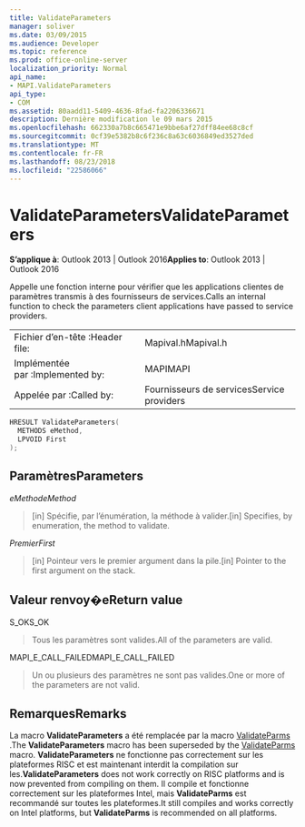 ```yaml
---
title: ValidateParameters
manager: soliver
ms.date: 03/09/2015
ms.audience: Developer
ms.topic: reference
ms.prod: office-online-server
localization_priority: Normal
api_name:
- MAPI.ValidateParameters
api_type:
- COM
ms.assetid: 80aadd11-5409-4636-8fad-fa2206336671
description: Dernière modification le 09 mars 2015
ms.openlocfilehash: 662330a7b8c665471e9bbe6af27dff84ee68c8cf
ms.sourcegitcommit: 0cf39e5382b8c6f236c8a63c6036849ed3527ded
ms.translationtype: MT
ms.contentlocale: fr-FR
ms.lasthandoff: 08/23/2018
ms.locfileid: "22586066"
---
```

# <a name="validateparameters"></a><span data-ttu-id="b7517-103">ValidateParameters</span><span class="sxs-lookup"><span data-stu-id="b7517-103">ValidateParameters</span></span>

  
  
<span data-ttu-id="b7517-104">**S’applique à**: Outlook 2013 | Outlook 2016</span><span class="sxs-lookup"><span data-stu-id="b7517-104">**Applies to**: Outlook 2013 | Outlook 2016</span></span> 
  
<span data-ttu-id="b7517-105">Appelle une fonction interne pour vérifier que les applications clientes de paramètres transmis à des fournisseurs de services.</span><span class="sxs-lookup"><span data-stu-id="b7517-105">Calls an internal function to check the parameters client applications have passed to service providers.</span></span> 
  
|||
|:-----|:-----|
|<span data-ttu-id="b7517-106">Fichier d’en-tête :</span><span class="sxs-lookup"><span data-stu-id="b7517-106">Header file:</span></span>  <br/> |<span data-ttu-id="b7517-107">Mapival.h</span><span class="sxs-lookup"><span data-stu-id="b7517-107">Mapival.h</span></span>  <br/> |
|<span data-ttu-id="b7517-108">Implémentée par :</span><span class="sxs-lookup"><span data-stu-id="b7517-108">Implemented by:</span></span>  <br/> |<span data-ttu-id="b7517-109">MAPI</span><span class="sxs-lookup"><span data-stu-id="b7517-109">MAPI</span></span>  <br/> |
|<span data-ttu-id="b7517-110">Appelée par :</span><span class="sxs-lookup"><span data-stu-id="b7517-110">Called by:</span></span>  <br/> |<span data-ttu-id="b7517-111">Fournisseurs de services</span><span class="sxs-lookup"><span data-stu-id="b7517-111">Service providers</span></span>  <br/> |
   
```cpp
HRESULT ValidateParameters(
  METHODS eMethod,
  LPVOID First
);
```

## <a name="parameters"></a><span data-ttu-id="b7517-112">Paramètres</span><span class="sxs-lookup"><span data-stu-id="b7517-112">Parameters</span></span>

 <span data-ttu-id="b7517-113">_eMethod_</span><span class="sxs-lookup"><span data-stu-id="b7517-113">_eMethod_</span></span>
  
> <span data-ttu-id="b7517-114">[in] Spécifie, par l’énumération, la méthode à valider.</span><span class="sxs-lookup"><span data-stu-id="b7517-114">[in] Specifies, by enumeration, the method to validate.</span></span> 
    
 <span data-ttu-id="b7517-115">_Premier_</span><span class="sxs-lookup"><span data-stu-id="b7517-115">_First_</span></span>
  
> <span data-ttu-id="b7517-116">[in] Pointeur vers le premier argument dans la pile.</span><span class="sxs-lookup"><span data-stu-id="b7517-116">[in] Pointer to the first argument on the stack.</span></span>
    
## <a name="return-value"></a><span data-ttu-id="b7517-117">Valeur renvoy�e</span><span class="sxs-lookup"><span data-stu-id="b7517-117">Return value</span></span>

<span data-ttu-id="b7517-118">S_OK</span><span class="sxs-lookup"><span data-stu-id="b7517-118">S_OK</span></span> 
  
> <span data-ttu-id="b7517-119">Tous les paramètres sont valides.</span><span class="sxs-lookup"><span data-stu-id="b7517-119">All of the parameters are valid.</span></span> 
    
<span data-ttu-id="b7517-120">MAPI_E_CALL_FAILED</span><span class="sxs-lookup"><span data-stu-id="b7517-120">MAPI_E_CALL_FAILED</span></span> 
  
> <span data-ttu-id="b7517-121">Un ou plusieurs des paramètres ne sont pas valides.</span><span class="sxs-lookup"><span data-stu-id="b7517-121">One or more of the parameters are not valid.</span></span>
    
## <a name="remarks"></a><span data-ttu-id="b7517-122">Remarques</span><span class="sxs-lookup"><span data-stu-id="b7517-122">Remarks</span></span>

<span data-ttu-id="b7517-123">La macro **ValidateParameters** a été remplacée par la macro [ValidateParms](validateparms.md) .</span><span class="sxs-lookup"><span data-stu-id="b7517-123">The **ValidateParameters** macro has been superseded by the [ValidateParms](validateparms.md) macro.</span></span> <span data-ttu-id="b7517-124">**ValidateParameters** ne fonctionne pas correctement sur les plateformes RISC et est maintenant interdit la compilation sur les.</span><span class="sxs-lookup"><span data-stu-id="b7517-124">**ValidateParameters** does not work correctly on RISC platforms and is now prevented from compiling on them.</span></span> <span data-ttu-id="b7517-125">Il compile et fonctionne correctement sur les plateformes Intel, mais **ValidateParms** est recommandé sur toutes les plateformes.</span><span class="sxs-lookup"><span data-stu-id="b7517-125">It still compiles and works correctly on Intel platforms, but **ValidateParms** is recommended on all platforms.</span></span> 
  

